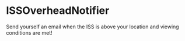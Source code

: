 # ISSOverheadNotifier
Send yourself an email when the ISS is above your location and viewing conditions are met!
